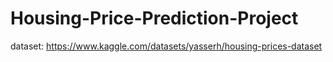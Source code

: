 # Housing-Price-Prediction-Project

dataset: https://www.kaggle.com/datasets/yasserh/housing-prices-dataset
